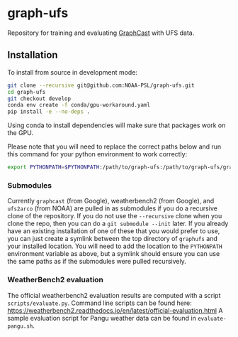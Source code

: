 # graph-ufs

Repository for training and evaluating
[GraphCast](https://github.com/google-deepmind/graphcast) with UFS data.

## Installation

To install from source in development mode:

```bash
git clone --recursive git@github.com:NOAA-PSL/graph-ufs.git
cd graph-ufs
git checkout develop
conda env create -f conda/gpu-workaround.yaml
pip install -e --no-deps .
```

Using conda to install dependencies will make sure that packages work on the
GPU.

Please note that you will need to replace the correct paths below and run this command for your python environment to work correctly:
```bash
export PYTHONPATH=$PYTHONPATH:/path/to/graph-ufs:/path/to/graph-ufs/graphcast:/path/to/ufs2arco
```

### Submodules
Currently `graphcast` (from Google), weatherbench2 (from Google), and `ufs2arco` (from NOAA) are pulled in as submodules if you do a recursive clone of the repository.
If you do not use the `--recursive` clone when you clone the repo, then you can do a `git submodule --init` later.
If you already have an existing installation of one of these that you would prefer to use, you can just create a symlink between the top
directory of `graphufs` and your installed location.  You will need to add the location to the `PYTHONPATH` environment variable as above,
but a symlink should ensure you can use the same paths as if the submodules were pulled recursively.

### WeatherBench2 evaluation
The official weatherbench2 evaluation results are computed with a script `scripts/evaluate.py`.
Command line scripts can be found here: https://weatherbench2.readthedocs.io/en/latest/official-evaluation.html
A sample evaluation script for Pangu weather data can be found in `evaluate-pangu.sh`.
